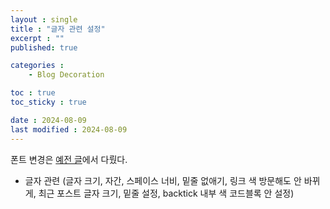 ```yaml
---
layout : single
title : "글자 관련 설정"
excerpt : ""
published: true

categories : 
    - Blog Decoration

toc : true
toc_sticky : true

date : 2024-08-09
last modified : 2024-08-09
---
```

폰트 변경은 [예전 글](https://unvictory2.github.io/blog%20decoration/changing-font/)에서 다뤘다. 


+ 글자 관련  (글자 크기, 자간, 스페이스 너비, 밑줄 없애기, 링크 색 방문해도 안 바뀌게, 최근 포스트 글자 크기, 밑줄 설정, backtick 내부 색 코드블록 안 설정)
